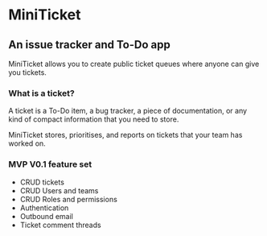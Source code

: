 # MiniTicket

## An issue tracker and To-Do app

MiniTicket allows you to create public ticket queues where anyone can give you tickets.

### What is a ticket?

A ticket is a To-Do item, a bug tracker, a piece of documentation, or any kind of compact information that you need to store.

MiniTicket stores, prioritises, and reports on tickets that your team has worked on.

### MVP V0.1 feature set

- CRUD tickets
- CRUD Users and teams
- CRUD Roles and permissions
- Authentication
- Outbound email
- Ticket comment threads

